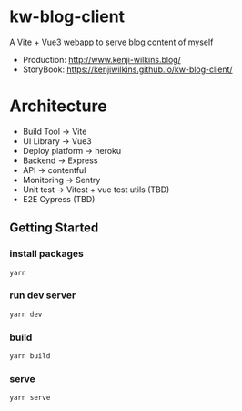 # kw-blog-client

A Vite + Vue3 webapp to serve blog content of myself

- Production: http://www.kenji-wilkins.blog/
- StoryBook: https://kenjiwilkins.github.io/kw-blog-client/

# Architecture

- Build Tool -> Vite
- UI Library -> Vue3
- Deploy platform -> heroku
- Backend -> Express
- API -> contentful
- Monitoring -> Sentry
- Unit test -> Vitest + vue test utils (TBD)
- E2E Cypress (TBD)

## Getting Started

### install packages

```
yarn
```

### run dev server

```
yarn dev
```

### build

```
yarn build
```

### serve

```
yarn serve
```
